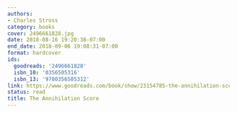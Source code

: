 ```yaml
---
authors:
- Charles Stross
category: books
cover: 2496661828.jpg
date: 2018-08-16 19:20:38-07:00
end_date: 2018-09-06 19:08:31-07:00
format: hardcover
ids:
  goodreads: '2496661828'
  isbn_10: '0356505316'
  isbn_13: '9780356505312'
link: https://www.goodreads.com/book/show/23154785-the-annihilation-score
status: read
title: The Annihilation Score
---
```

